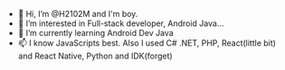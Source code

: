 - 👋 Hi, I’m @H2102M and I'm boy.
- 👀 I’m interested in Full-stack developer, Android Java...
- 🌱 I’m currently learning Android Dev Java
- 📫 I know JavaScripts best. Also I used C# .NET, PHP, React(little bit) and React Native, Python and IDK(forget)

<!---
H2102M/H2102M is a ✨ special ✨ repository because its `README.md` (this file) appears on your GitHub profile.
You can click the Preview link to take a look at your changes.
--->
